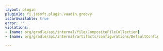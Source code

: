 ```yaml
---
layout: plugin
pluginId: fi.jasoft.plugin.vaadin.groovy
isJarAvailable: true
error: ''
violations:
- {name: org/gradle/api/internal/file/CompositeFileCollection}
- {name: org/gradle/api/internal/artifacts/configurations/DefaultConfiguration}

---
```

